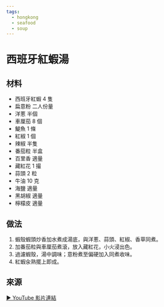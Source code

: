 ```yaml
---
tags:
  - hongkong
  - seafood
  - soup
---
```


# 西班牙紅蝦湯

## 材料
- 西班牙紅蝦 4 隻
- 扁意粉 二人份量
- 洋蔥 半個
- 車厘茄 8 個
- 鯷魚 1 條
- 紅椒 1 個
- 辣椒 半隻
- 番茄粒 半盒
- 百里香 適量
- 藏紅花 1 撮
- 蒜頭 2 粒
- 牛油 10 克
- 海鹽 適量
- 黑胡椒 適量
- 檸檬皮 適量

## 做法
1. 蝦殼蝦頭炒香加水煮成湯底，與洋蔥、蒜頭、紅椒、香草同煮。
2. 加番茄粒與車厘茄煮滾，放入藏紅花，小火浸出色。
3. 過濾蝦殼，湯中調味；意粉煮至偏硬加入同煮收味。
4. 紅蝦汆熟擺上即成。

## 來源
[▶ YouTube 影片連結](https://www.youtube.com/watch?v=m3ExPXXsoV0)
